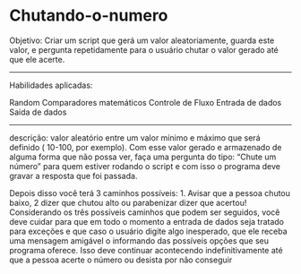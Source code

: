 # Chutando-o-numero
Objetivo: Criar um script que gerá um valor aleatoriamente,
guarda este valor, e pergunta repetidamente para o usuário chutar o 
valor gerado até que ele acerte.
***************************************************
Habilidades aplicadas:

Random
Comparadores matemáticos
Controle de Fluxo
Entrada de dados
Saida de dados
****************************
descrição:
valor aleatório entre um valor mínimo e máximo que será definido ( 10-100, por exemplo). Com esse valor gerado e armazenado de alguma forma que não possa ver, faça uma pergunta do tipo: “Chute um número” para quem estiver rodando o script e com isso o programa deve gravar a resposta que foi passada.

Depois disso você terá 3 caminhos possíveis: 1. Avisar que a pessoa chutou baixo, 2 dizer que chutou alto ou parabenizar dizer que acertou! Considerando os três possíveis caminhos que podem ser seguidos, você deve cuidar para que em todo o momento a entrada de dados seja tratado para exceções e que caso o usuário digite algo inesperado, que ele receba uma mensagem amigável o informando das possíveis opções que seu programa oferece. Isso deve continuar acontecendo indefinitivamente até que a pessoa acerte o número ou desista por não conseguir
